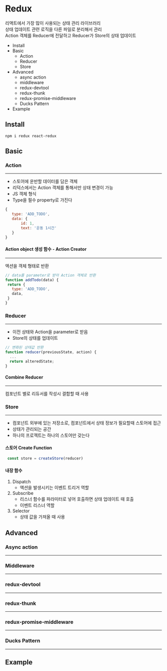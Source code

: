 # Redux
리액트에서 가장 많이 사용되는 상태 관리 라이브러리  
상태 업데이트 관련 로직을 다른 파일로 분리해서 관리  
Action 객체를 Reducer에 전달하고 Reducer가 Store의 상태 업데이트
* Install
* Basic
    * Action
    * Reducer
    * Store
* Advanced
    * async action
    * middleware
    * redux-devtool
    * redux-thunk
    * redux-promise-middleware
    * Ducks Pattern
* Example

## Install
```
npm i redux react-redux
```

## Basic
### Action
---
* 스토어에 운반할 데이터를 담은 객체
* 리덕스에서는 Action 객체를 통해서만 상태 변경이 가능
* JS 객체 형식
* Type을 필수 property로 가진다
```js
{
   type: 'ADD_TODO',
   data: {
       id: 1,
       text: '운동 1시간'
   }
}
```
#### Action object 생성 함수 - Action Creator
---
액션을 객체 형태로 반환
```js
// data를 parameter로 받아 Action 객체로 반환
function addTodo(data) {
 return {
   type: 'ADD_TODO',
   data,
 }
}
```

### Reducer
---
* 이전 상태와 Action을 parameter로 받음
* Store의 상태를 업데이트
```js
// 변화된 상태값 반환
function reducer(previousState, action) {
  ...
  return alteredState;
}
```
#### Combine Reducer
---
컴포넌트 별로 리듀서를 작성시 결합할 때 사용

### Store
---
* 컴포넌트 외부에 있는 저장소로, 컴포넌트에서 상태 정보가 필요할때 스토어에 접근
* 상태가 관리되는 공간
* 하나의 프로젝트는 하나의 스토어만 갖는다
#### 스토어 Create Function
```js
 const store = createStore(reducer)
```
#### 내장 함수
1. Dispatch
    * 액션을 발생시키는 이벤트 트리거 역할
2. Subscribe
    * 리스너 함수를 파라미터로 넣어 호출하면 상태 업데이트 때 호출
    * 이벤트 리스너 역할
3. Selector
    * 상태 값을 가져올 때 사용

## Advanced
### Async action
---

### Middleware
---

### redux-devtool
---

### redux-thunk
---

### redux-promise-middleware
---

### Ducks Pattern
---

## Example
```js

```